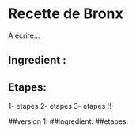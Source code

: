 # Recette de Bronx

À écrire...

## Ingredient :

## Etapes:
1- etapes 
2- etapes 
3- etapes !!

##version 1:
##ingredient:
##etapes:
